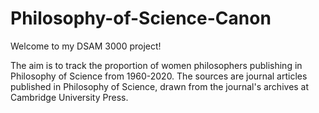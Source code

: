 # Philosophy-of-Science-Canon
Welcome to my DSAM 3000 project!

The aim is to track the proportion of women philosophers publishing in Philosophy of Science from 1960-2020.
The sources are journal articles published in Philosophy of Science, drawn from the journal's archives at Cambridge University Press.